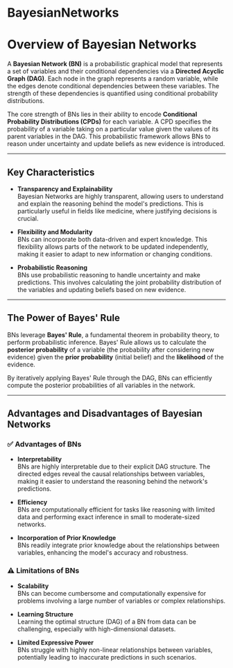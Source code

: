 # BayesianNetworks

# Overview of Bayesian Networks

A **Bayesian Network (BN)** is a probabilistic graphical model that represents a set of variables and their conditional dependencies via a **Directed Acyclic Graph (DAG)**. Each node in the graph represents a random variable, while the edges denote conditional dependencies between these variables. The strength of these dependencies is quantified using conditional probability distributions.

The core strength of BNs lies in their ability to encode **Conditional Probability Distributions (CPDs)** for each variable. A CPD specifies the probability of a variable taking on a particular value given the values of its parent variables in the DAG. This probabilistic framework allows BNs to reason under uncertainty and update beliefs as new evidence is introduced.

---

## Key Characteristics

- **Transparency and Explainability**  
  Bayesian Networks are highly transparent, allowing users to understand and explain the reasoning behind the model's predictions. This is particularly useful in fields like medicine, where justifying decisions is crucial.

- **Flexibility and Modularity**  
  BNs can incorporate both data-driven and expert knowledge. This flexibility allows parts of the network to be updated independently, making it easier to adapt to new information or changing conditions.

- **Probabilistic Reasoning**  
  BNs use probabilistic reasoning to handle uncertainty and make predictions. This involves calculating the joint probability distribution of the variables and updating beliefs based on new evidence.

---

## The Power of Bayes' Rule

BNs leverage **Bayes' Rule**, a fundamental theorem in probability theory, to perform probabilistic inference. Bayes' Rule allows us to calculate the **posterior probability** of a variable (the probability after considering new evidence) given the **prior probability** (initial belief) and the **likelihood** of the evidence.

By iteratively applying Bayes' Rule through the DAG, BNs can efficiently compute the posterior probabilities of all variables in the network.

---

## Advantages and Disadvantages of Bayesian Networks

### ✅ Advantages of BNs

- **Interpretability**  
  BNs are highly interpretable due to their explicit DAG structure. The directed edges reveal the causal relationships between variables, making it easier to understand the reasoning behind the network's predictions.

- **Efficiency**  
  BNs are computationally efficient for tasks like reasoning with limited data and performing exact inference in small to moderate-sized networks.

- **Incorporation of Prior Knowledge**  
  BNs readily integrate prior knowledge about the relationships between variables, enhancing the model's accuracy and robustness.

### ⚠️ Limitations of BNs

- **Scalability**  
  BNs can become cumbersome and computationally expensive for problems involving a large number of variables or complex relationships.

- **Learning Structure**  
  Learning the optimal structure (DAG) of a BN from data can be challenging, especially with high-dimensional datasets.

- **Limited Expressive Power**  
  BNs struggle with highly non-linear relationships between variables, potentially leading to inaccurate predictions in such scenarios.
